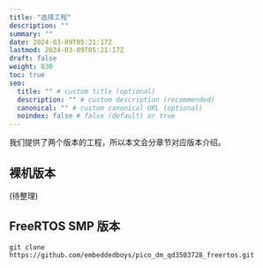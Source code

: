 ```yaml
---
title: "选择工程"
description: ""
summary: ""
date: 2024-03-09T05:21:17Z
lastmod: 2024-03-09T05:21:17Z
draft: false
weight: 830
toc: true
seo:
  title: "" # custom title (optional)
  description: "" # custom description (recommended)
  canonical: "" # custom canonical URL (optional)
  noindex: false # false (default) or true
---
```


我们提供了两个版本的工程，所以本文会分章节对应版本介绍。

## 裸机版本

(待整理)


## FreeRTOS SMP 版本

```shell
git clone https://github.com/embeddedboys/pico_dm_qd3503728_freertos.git
```

